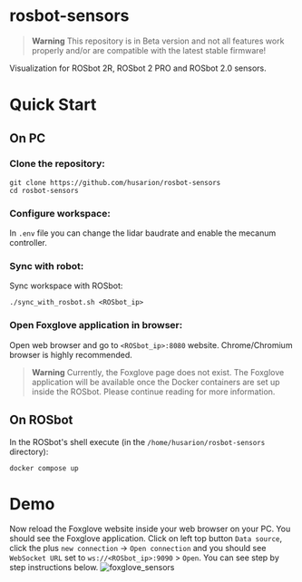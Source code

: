 # rosbot-sensors

> **Warning**
> This repository is in Beta version and not all features work properly and/or are compatible with the latest stable firmware!

Visualization for ROSbot 2R, ROSbot 2 PRO and ROSbot 2.0 sensors.

# Quick Start
## On PC
### Clone the repository:
```
git clone https://github.com/husarion/rosbot-sensors
cd rosbot-sensors
```
### Configure workspace:
In `.env` file you can change the lidar baudrate and enable the mecanum controller.

### Sync with robot:
Sync workspace with ROSbot:
```
./sync_with_rosbot.sh <ROSbot_ip>
```

### Open Foxglove application in browser:
Open web browser and go to `<ROSbot_ip>:8080` website. Chrome/Chromium browser is highly recommended.
> **Warning**
> Currently, the Foxglove page does not exist. The Foxglove application will be available once the Docker containers are set up inside the ROSbot. Please continue reading for more information.

## On ROSbot
In the ROSbot's shell execute (in the `/home/husarion/rosbot-sensors` directory):
```
docker compose up
```

# Demo
Now reload the Foxglove website inside your web browser on your PC. You should see the Foxglove application. Click on left top button `Data source`, click the plus `new connection` -> `Open connection` and you should see `WebSocket URL` set to `ws://<ROSbot_ip>:9090` > `Open`. You can see step by step instructions below.
![foxglove_sensors](.docs/foxglove_connect.gif)
